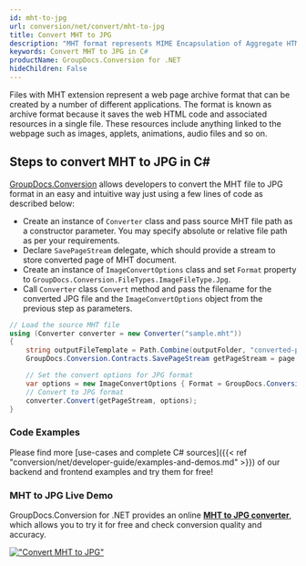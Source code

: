 ```yaml
---
id: mht-to-jpg
url: conversion/net/convert/mht-to-jpg
title: Convert MHT to JPG
description: "MHT format represents MIME Encapsulation of Aggregate HTML with .mht extension. Learn how to convert MHT to JPG file programmatically in C# language using GroupDocs.Conversion for .NET library."
keywords: Convert MHT to JPG in C#
productName: GroupDocs.Conversion for .NET
hideChildren: False
---
```


Files with MHT extension represent a web page archive format that can be created by a number of different applications. The format is known as archive format because it saves the web HTML code and associated resources in a single file. These resources include anything linked to the webpage such as images, applets, animations, audio files and so on.

## Steps to convert MHT to JPG in C#

[GroupDocs.Conversion](https://products.groupdocs.com/conversion/net) allows developers to convert the MHT file to JPG format in an easy and intuitive way just using a few lines of code as described below:

* Create an instance of `Converter` class and pass source MHT file path as a constructor parameter. You may specify absolute or relative file path as per your requirements. 
* Declare `SavePageStream` delegate, which should provide a stream to store converted page of MHT document.
* Create an instance of `ImageConvertOptions` class and set `Format` property to `GroupDocs.Conversion.FileTypes.ImageFileType.Jpg`.
* Call `Converter` class `Convert` method and pass the filename for the converted JPG file and the `ImageConvertOptions` object from the previous step as parameters.

```csharp
// Load the source MHT file
using (Converter converter = new Converter("sample.mht"))
{
    string outputFileTemplate = Path.Combine(outputFolder, "converted-page-{0}.jpg");
    GroupDocs.Conversion.Contracts.SavePageStream getPageStream = page => new FileStream(string.Format(outputFileTemplate, page), FileMode.Create);

    // Set the convert options for JPG format
    var options = new ImageConvertOptions { Format = GroupDocs.Conversion.FileTypes.ImageFileType.Jpg };   
    // Convert to JPG format
    converter.Convert(getPageStream, options);
}
```

### Code Examples

Please find more [use-cases and complete C# sources]({{< ref "conversion/net/developer-guide/examples-and-demos.md" >}}) of our backend and frontend examples and try them for free!

### MHT to JPG Live Demo

GroupDocs.Conversion for .NET provides an online [**MHT to JPG converter**](https://products.groupdocs.app/conversion/mht-to-jpg), which allows you to try it for free and check conversion quality and accuracy.

[!["Convert MHT to JPG"](conversion/net/images/convert-to-jpg/convert-mht-to-jpg.png)](https://products.groupdocs.app/conversion/mht-to-jpg)
